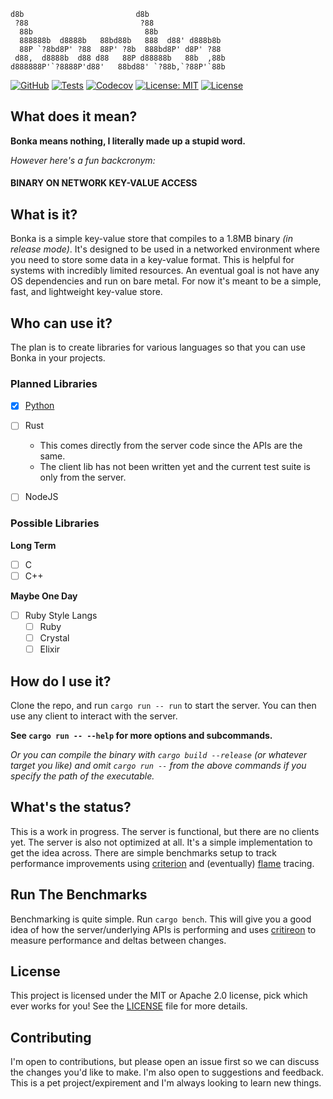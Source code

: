 ```
d8b                         d8b                 
 ?88                         ?88                 
  88b                         88b                
  888888b  d8888b   88bd88b   888  d88' d888b8b  
  88P `?8bd8P' ?88  88P' ?8b  888bd8P' d8P' ?88  
 d88,  d8888b  d88 d88   88P d88888b   88b  ,88b 
d888888P'`?8888P'd88'   88bd88' `?88b,`?88P'`88b
```

[![GitHub](https://img.shields.io/badge/github-bonka-8da0cb?logo=GitHub)](https://github.com/SeedyROM/bonka)
[![Tests](https://github.com/SeedyROM/bonka/actions/workflows/rust.yml/badge.svg)](https://github.com/SeedyROM/bonka/actions)
[![Codecov](https://codecov.io/gh/SeedyROM/bonka/graph/badge.svg?token=jCYRVFKoQQ)](https://codecov.io/gh/SeedyROM/bonka)
[![License: MIT](https://img.shields.io/badge/license-MIT-yellow.svg)](https://opensource.org/licenses/MIT)
[![License](https://img.shields.io/badge/license-Apache_2.0-blue.svg)](https://opensource.org/licenses/Apache-2.0)

## What does it mean?

**Bonka means nothing, I literally made up a stupid word.**

*However here's a fun backcronym:*

#### BINARY ON NETWORK KEY-VALUE ACCESS

## What is it?

Bonka is a simple key-value store that compiles to a 1.8MB binary *(in release mode)*. It's designed to be used in a networked environment where you need to store some data in a key-value format. This is helpful for systems with incredibly limited resources. An eventual goal is not have any OS dependencies and run on bare metal. For now it's meant to be a simple, fast, and lightweight key-value store.


## Who can use it?

The plan is to create libraries for various languages so that you can use Bonka in your projects.

### Planned Libraries

- [x] [Python](clients/python)
- [ ] Rust
    - This comes directly from the server code since the APIs are the same.
    - The client lib has not been written yet and the current test suite is only from the server.
- [ ] NodeJS


### Possible Libraries

**Long Term**
- [ ] C
- [ ] C++

**Maybe One Day**
- [ ] Ruby Style Langs
    - [ ] Ruby
    - [ ] Crystal
    - [ ] Elixir

## How do I use it?

Clone the repo, and run `cargo run -- run` to start the server. You can then use any client to interact with the server.

**See `cargo run -- --help` for more options and subcommands.**

*Or you can compile the binary with `cargo build --release` (or whatever target you like) and omit `cargo run --` from the above commands if you specify the path of the executable.*

## What's the status?

This is a work in progress. The server is functional, but there are no clients yet. The server is also not optimized at all. It's a simple implementation to get the idea across. There are simple benchmarks setup to track performance improvements using [criterion](https://docs.rs/criterion/latest/criterion/) and (eventually) [flame](https://docs.rs/flame/latest/flame/) tracing.

## Run The Benchmarks

Benchmarking is quite simple. Run `cargo bench`. This will give you a good idea of how the server/underlying APIs is performing and uses [critireon](https://docs.rs/criterion/latest/criterion/) to measure performance and deltas between changes.

## License

This project is licensed under the MIT or Apache 2.0 license, pick which ever works for you! See the [LICENSE](LICENSE) file for more details.

## Contributing

I'm open to contributions, but please open an issue first so we can discuss the changes you'd like to make. I'm also open to suggestions and feedback. This is a pet project/expirement and I'm always looking to learn new things.